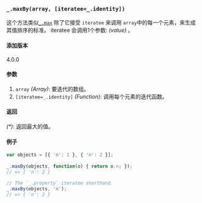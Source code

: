 ### `_.maxBy(array, [iteratee=_.identity])`[​](#_maxbyarray-iteratee_identity "_maxbyarray-iteratee_identity的直接链接")

这个方法类似[`_.max`](#max) 除了它接受 `iteratee` 来调用 `array`中的每一个元素，来生成其值排序的标准。 iteratee 会调用1个参数: _(value)_ 。

#### 添加版本

4.0.0

#### 参数

1.  `array` _(Array)_: 要迭代的数组。
2.  `[iteratee=_.identity]` _(Function)_: 调用每个元素的迭代函数。

#### 返回

_(\*)_: 返回最大的值。

#### 例子

```js
var objects = [{ 'n': 1 }, { 'n': 2 }];
 
_.maxBy(objects, function(o) { return o.n; });
// => { 'n': 2 }
 
// The `_.property` iteratee shorthand.
_.maxBy(objects, 'n');
// => { 'n': 2 }

```